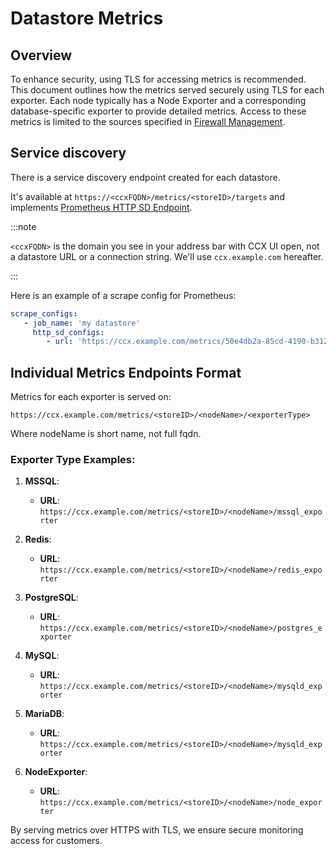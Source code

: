 # Datastore Metrics

## Overview

To enhance security, using TLS for accessing metrics is recommended.
This document outlines how the metrics served securely using TLS for each exporter.
Each node typically has a Node Exporter and a corresponding database-specific exporter to provide detailed metrics.
Access to these metrics is limited to the sources specified in [Firewall Management](Firewall.md).

## Service discovery

There is a service discovery endpoint created for each datastore.

It's available at `https://<ccxFQDN>/metrics/<storeID>/targets` and implements [Prometheus HTTP SD Endpoint](https://prometheus.io/docs/prometheus/latest/http_sd/).

:::note

`<ccxFQDN>` is the domain you see in your address bar with CCX UI open, not a datastore URL or a connection string.
We'll use `ccx.example.com` hereafter.

:::

Here is an example of a scrape config for Prometheus:

```yaml
scrape_configs:
   - job_name: 'my datastore'
     http_sd_configs:
        - url: 'https://ccx.example.com/metrics/50e4db2a-85cd-4190-b312-e9e263045b5b/targets'
```


## Individual Metrics Endpoints Format

Metrics for each exporter is served on:

```
https://ccx.example.com/metrics/<storeID>/<nodeName>/<exporterType>
```

Where nodeName is short name, not full fqdn.

### Exporter Type Examples:

1. **MSSQL**:
    - **URL**: `https://ccx.example.com/metrics/<storeID>/<nodeName>/mssql_exporter`

2. **Redis**:
    - **URL**: `https://ccx.example.com/metrics/<storeID>/<nodeName>/redis_exporter`

3. **PostgreSQL**:
    - **URL**: `https://ccx.example.com/metrics/<storeID>/<nodeName>/postgres_exporter`

4. **MySQL**:
    - **URL**: `https://ccx.example.com/metrics/<storeID>/<nodeName>/mysqld_exporter`

5. **MariaDB**:
    - **URL**: `https://ccx.example.com/metrics/<storeID>/<nodeName>/mysqld_exporter`

6. **NodeExporter**:

    - **URL**: `https://ccx.example.com/metrics/<storeID>/<nodeName>/node_exporter`

By serving metrics over HTTPS with TLS, we ensure secure monitoring access for customers. 
